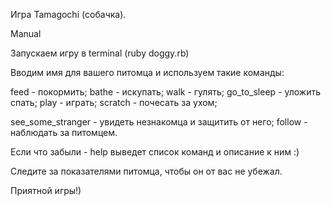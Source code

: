 Игра Tamagochi (собачка).

Manual

Запускаем игру в terminal (ruby doggy.rb)

Вводим имя для вашего питомца и используем такие команды:

feed - покормить; bathe - искупать;  walk - гулять; go_to_sleep - уложить спать; play - играть; scratch - почесать за ухом;

see_some_stranger - увидеть незнакомца и защитить от него; follow - наблюдать за питомцем.

Если что забыли - help выведет список команд и описание к ним :)

Следите за показателями питомца, чтобы он от вас не убежал.

Приятной игры!)
